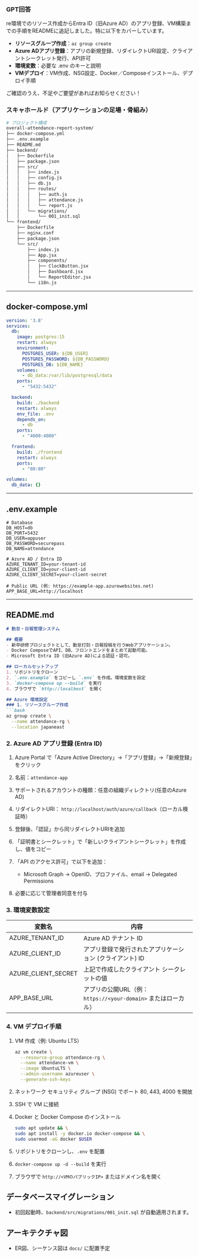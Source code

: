 ### GPT回答
re環境でのリソース作成からEntra ID（旧Azure AD）のアプリ登録、VM構築までの手順をREADMEに追記しました。特に以下をカバーしています。

* **リソースグループ作成**：`az group create`
* **Azure ADアプリ登録**：アプリの新規登録、リダイレクトURI設定、クライアントシークレット発行、API許可
* **環境変数**：必要な .env のキーと説明
* **VMデプロイ**：VM作成、NSG設定、Docker／Composeインストール、デプロイ手順

ご確認のうえ、不足やご要望があればお知らせください！

  
  
  
### スキャホールド（アプリケーションの足場・骨組み）
```bash
# プロジェクト構成
overall-attendance-report-system/
├── docker-compose.yml
├── .env.example
├── README.md
├── backend/
│   ├── Dockerfile
│   ├── package.json
│   ├── src/
│   │   ├── index.js
│   │   ├── config.js
│   │   ├── db.js
│   │   ├── routes/
│   │   │   ├── auth.js
│   │   │   ├── attendance.js
│   │   │   └── report.js
│   │   └── migrations/
│   │       └── 001_init.sql
└── frontend/
    ├── Dockerfile
    ├── nginx.conf
    ├── package.json
    └── src/
        ├── index.js
        ├── App.jsx
        ├── components/
        │   ├── ClockButton.jsx
        │   ├── Dashboard.jsx
        │   └── ReportEditor.jsx
        └── i18n.js
```

---

## docker-compose.yml

```yaml
version: '3.8'
services:
  db:
    image: postgres:15
    restart: always
    environment:
      POSTGRES_USER: ${DB_USER}
      POSTGRES_PASSWORD: ${DB_PASSWORD}
      POSTGRES_DB: ${DB_NAME}
    volumes:
      - db_data:/var/lib/postgresql/data
    ports:
      - "5432:5432"

  backend:
    build: ./backend
    restart: always
    env_file: .env
    depends_on:
      - db
    ports:
      - "4000:4000"

  frontend:
    build: ./frontend
    restart: always
    ports:
      - "80:80"

volumes:
  db_data: {}
```

---

## .env.example

```env
# Database
DB_HOST=db
DB_PORT=5432
DB_USER=appuser
DB_PASSWORD=securepass
DB_NAME=attendance

# Azure AD / Entra ID
AZURE_TENANT_ID=your-tenant-id
AZURE_CLIENT_ID=your-client-id
AZURE_CLIENT_SECRET=your-client-secret

# Public URL (例: https://example-app.azurewebsites.net)
APP_BASE_URL=http://localhost
```

---

## README.md

````markdown
# 勤怠・日報管理システム

## 概要
- 新卒研修プロジェクトとして、勤怠打刻・日報投稿を行うWebアプリケーション。
- Docker ComposeでAPI、DB、フロントエンドをまとめて起動可能。
- Microsoft Entra ID (旧Azure AD)による認証・認可。

## ローカルセットアップ
1. リポジトリをクローン
2. `.env.example` をコピーし `.env` を作成。環境変数を設定
3. `docker-compose up --build` を実行
4. ブラウザで `http://localhost` を開く

## Azure 環境設定
### 1. リソースグループ作成
```bash
az group create \
  --name attendance-rg \
  --location japaneast
````

### 2. Azure AD アプリ登録 (Entra ID)

1. Azure Portal で「Azure Active Directory」→「アプリ登録」→「新規登録」をクリック
2. 名前：`attendance-app`
3. サポートされるアカウントの種類：任意の組織ディレクトリ(任意のAzure AD)
4. リダイレクトURI： `http://localhost/auth/azure/callback`（ローカル検証時）
5. 登録後、「認証」から同リダイレクトURIを追加
6. 「証明書とシークレット」で「新しいクライアントシークレット」を作成し、値をコピー
7. 「API のアクセス許可」で以下を追加：

   * Microsoft Graph → OpenID、プロファイル、email → Delegated Permissions
8. 必要に応じて管理者同意を付与

### 3. 環境変数設定

| 変数名                   | 内容                                           |
| --------------------- | -------------------------------------------- |
| AZURE\_TENANT\_ID     | Azure AD テナント ID                             |
| AZURE\_CLIENT\_ID     | アプリ登録で発行されたアプリケーション (クライアント) ID              |
| AZURE\_CLIENT\_SECRET | 上記で作成したクライアント シークレットの値                       |
| APP\_BASE\_URL        | アプリの公開URL（例：`https://<your-domain>` またはローカル） |

### 4. VM デプロイ手順

1. VM 作成（例: Ubuntu LTS）

   ```bash
   az vm create \
     --resource-group attendance-rg \
     --name attendance-vm \
     --image UbuntuLTS \
     --admin-username azureuser \
     --generate-ssh-keys
   ```
2. ネットワーク セキュリティ グループ (NSG) でポート 80, 443, 4000 を開放
3. SSH で VM に接続
4. Docker と Docker Compose のインストール

   ```bash
   sudo apt update && \
   sudo apt install -y docker.io docker-compose && \
   sudo usermod -aG docker $USER
   ```
5. リポジトリをクローンし、`.env` を配置
6. `docker-compose up -d --build` を実行
7. ブラウザで `http://<VMのパブリックIP>` またはドメイン名を開く

## データベースマイグレーション

* 初回起動時、`backend/src/migrations/001_init.sql` が自動適用されます。

## アーキテクチャ図

* ER図、シーケンス図は `docs/` に配置予定

```
```
